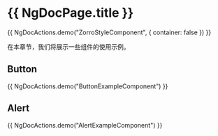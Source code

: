 # {{ NgDocPage.title }}

{{ NgDocActions.demo("ZorroStyleComponent", { container: false }) }}

在本章节，我们将展示一些组件的使用示例。

## Button

{{ NgDocActions.demo("ButtonExampleComponent") }}

## Alert

{{ NgDocActions.demo("AlertExampleComponent") }}
